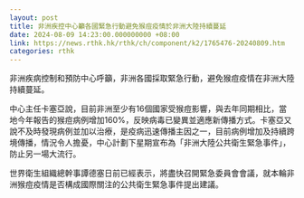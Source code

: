 ```yaml
---
layout: post
title: 非洲疾控中心籲各國緊急行動避免猴痘疫情於非洲大陸持續蔓延
date: 2024-08-09 14:23:00.000000000 +08:00
link: https://news.rthk.hk/rthk/ch/component/k2/1765476-20240809.htm
categories: rthk
---
```


非洲疾病控制和預防中心呼籲，非洲各國採取緊急行動，避免猴痘疫情在非洲大陸持續蔓延。

中心主任卡塞亞說，目前非洲至少有16個國家受猴痘影響，與去年同期相比，當地今年報告的猴痘病例增加160%，反映病毒已變異並適應新傳播方式。卡塞亞又說不及時發現病例並加以治療，是疫病迅速傳播主因之一，目前病例增加及持續跨境傳播，情況令人擔憂，中心計劃下星期宣布為「非洲大陸公共衛生緊急事件」，防止另一場大流行。

世界衛生組織總幹事譚德塞日前已經表示，將盡快召開緊急委員會會議，就本輪非洲猴痘疫情是否構成國際關注的公共衛生緊急事件提出建議。
